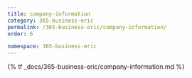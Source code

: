 ```yaml
---
title: company-information
category: 365-business-eric
permalink: /365-business-eric/company-information/
order: 6

namespace: 365-business-eric
---
```


{% tf _docs/365-business-eric/company-information.md %}